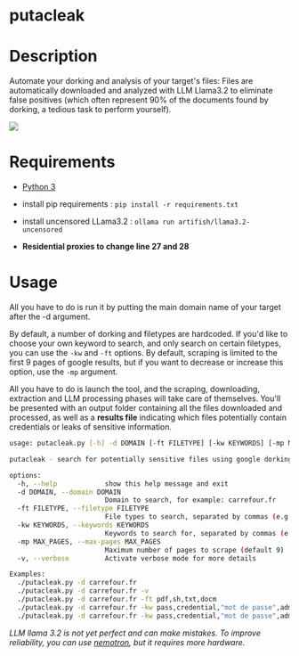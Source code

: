 # putacleak

# Description

Automate your dorking and analysis of your target's files: Files are automatically downloaded and analyzed with LLM Llama3.2 to eliminate false positives (which often represent 90% of the documents found by dorking, a tedious task to perform yourself).

![](https://i.ibb.co/hZ5j54r/Capture.png)

# Requirements

- [Python 3](https://www.python.org/download/releases/3.0/)

- install pip requirements : `pip install -r requirements.txt`

- install uncensored LLama3.2 : `ollama run artifish/llama3.2-uncensored`

- **Residential proxies to change line 27 and 28**


# Usage

All you have to do is run it by putting the main domain name of your target after the -d argument.

By default, a number of dorking and filetypes are hardcoded. If you'd like to choose your own keyword to search, and only search on certain filetypes, you can use the `-kw` and `-ft` options. 
By default, scraping is limited to the first 9 pages of google results, but if you want to decrease or increase this option, use the `-mp` argument.

All you have to do is launch the tool, and the scraping, downloading, extraction and LLM processing phases will take care of themselves. You'll be presented with an output folder containing all the files downloaded and processed, as well as a **results file** indicating which files potentially contain credentials or leaks of sensitive information. 

```bash
usage: putacleak.py [-h] -d DOMAIN [-ft FILETYPE] [-kw KEYWORDS] [-mp MAX_PAGES] [-v]

putacleak - search for potentially sensitive files using google dorking and then analyze their content with LLM

options:
  -h, --help            show this help message and exit
  -d DOMAIN, --domain DOMAIN
                        Domain to search, for example: carrefour.fr
  -ft FILETYPE, --filetype FILETYPE
                        File types to search, separated by commas (e.g.: pdf,docx,doc)
  -kw KEYWORDS, --keywords KEYWORDS
                        Keywords to search for, separated by commas (e.g.: creds,"mot de passe",admin)
  -mp MAX_PAGES, --max-pages MAX_PAGES
                        Maximum number of pages to scrape (default 9)
  -v, --verbose         Activate verbose mode for more details

Examples:
  ./putacleak.py -d carrefour.fr
  ./putacleak.py -d carrefour.fr -v
  ./putacleak.py -d carrefour.fr -ft pdf,sh,txt,docm
  ./putacleak.py -d carrefour.fr -kw pass,credential,"mot de passe",administrator
  ./putacleak.py -d carrefour.fr -kw pass,credential,"mot de passe",administrator -ft pdf,sh,txt,docm -mp 13
```

*LLM llama 3.2 is not yet perfect and can make mistakes. To improve reliability, you can use [nemotron](https://ollama.com/library/nemotron), but it requires more hardware.*
